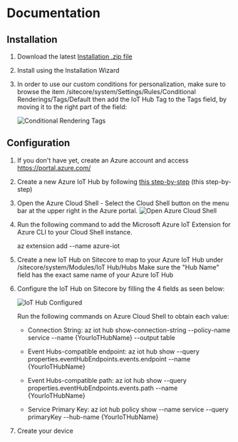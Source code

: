 # Documentation

## Installation

1. Download the latest [Installation .zip file](https://github.com/peplau/Sitecore-IoT-Hub/blob/master/sc.package)

2. Install using the Installation Wizard

3. In order to use our custom conditions for personalization, make sure to browse the item
/sitecore/system/Settings/Rules/Conditional Renderings/Tags/Default 
then add the IoT Hub Tag to the Tags field, by moving it to the right part of the field:

    ![Conditional Rendering Tags](https://github.com/peplau/Sitecore-IoT-Hub/blob/master/documentation/images/Conditional%20Rendering%20Tags%20field.jpg?raw=true "Conditional Rendering Tags") 


## Configuration

1. If you don't have yet, create an Azure account and access https://portal.azure.com/

2. Create a new Azure IoT Hub by following [this step-by-step](https://www.techrepublic.com/article/how-to-create-an-iot-hub-in-microsoft-azure/) (this step-by-step)

3. Open the Azure Cloud Shell - Select the Cloud Shell button on the menu bar at the upper right in the Azure portal.
    ![Open Azure Cloud Shell](https://docs.microsoft.com/en-us/azure/includes/media/cloud-shell-try-it/hdi-cloud-shell-menu.png "Open Azure Cloud Shell")

4. Run the following command to add the Microsoft Azure IoT Extension for Azure CLI to your Cloud Shell instance. 

    az extension add --name azure-iot

5. Create a new IoT Hub on Sitecore to map to your Azure IoT Hub under /sitecore/system/Modules/IoT Hub/Hubs
   Make sure the "Hub Name" field has the exact same name of your Azure IoT Hub

6. Configure the IoT Hub on Sitecore by filling the 4 fields as seen below:

    ![IoT Hub Configured](images/analyze-pack.jpg?raw=true "IoT Hub Configured") 

    Run the following commands on Azure Cloud Shell to obtain each value:

    * Connection String: 
    az iot hub show-connection-string --policy-name service --name {YourIoTHubName} --output table

    * Event Hubs-compatible endpoint: 
    az iot hub show --query properties.eventHubEndpoints.events.endpoint --name {YourIoTHubName}

    * Event Hubs-compatible path: 
    az iot hub show --query properties.eventHubEndpoints.events.path --name {YourIoTHubName}

    * Service Primary Key:
    az iot hub policy show --name service --query primaryKey --hub-name {YourIoTHubName}

7. Create your device
